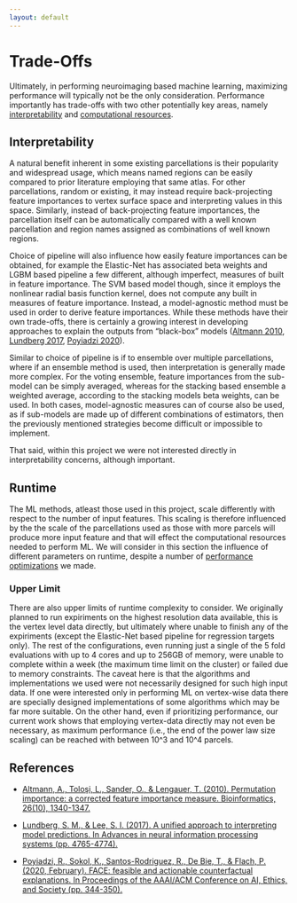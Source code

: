 ```yaml
---
layout: default
---
```


# Trade-Offs

Ultimately, in performing neuroimaging based machine learning, maximizing performance will typically not be the only consideration.
Performance importantly has trade-offs with two other potentially key areas, namely [interpretability](./trade_offs#interpretability) and [computational resources](./trade_offs#runtime).

## Interpretability

A natural benefit inherent in some existing parcellations is their popularity and widespread usage, which means named regions can be easily compared to prior literature employing that same atlas. For other parcellations, random or existing, it may instead require back-projecting feature importances
to vertex surface space and interpreting values in this space. Similarly, instead of back-projecting feature importances,
the parcellation itself can be automatically compared with a well known parcellation and
region names assigned as combinations of well known regions.

Choice of pipeline will also influence how easily feature importances can be obtained,
for example the Elastic-Net has associated beta weights and LGBM based pipeline a few different, although imperfect, measures of built in feature importance.
The SVM based model though, since it employs the nonlinear radial basis function kernel, does not compute any built in measures of feature importance.
Instead, a model-agnostic method must be used in order to derive feature importances. While these methods have their own trade-offs, there is certainly a growing interest in developing approaches to explain the outputs from “black-box” models ([Altmann 2010](https://academic.oup.com/bioinformatics/article/26/10/1340/193348), [Lundberg 2017](https://arxiv.org/abs/1705.07874), [Poyiadzi 2020](https://research-information.bris.ac.uk/ws/portalfiles/portal/221094080/aies2020cr.pdf)).

Similar to choice of pipeline is if to ensemble over multiple parcellations, where if an ensemble method is used, then interpretation is generally made more complex.
For the voting ensemble, feature importances from the sub-model can be simply averaged, whereas for the stacking based ensemble a weighted average,
according to the stacking models beta weights, can be used.
In both cases, model-agnostic measures can of course also be used, as if sub-models are made up of different combinations of estimators,
then the previously mentioned strategies become difficult or impossible to implement.

That said, within this project we were not interested directly in interpretability concerns, although important. 

## Runtime

The ML methods, atleast those used in this project, scale differently with respect to the number of input features.
This scaling is therefore influenced by the the scale of the parcellations used as those with more parcels
will produce more input feature and that will effect the computational resources needed to perform ML.
We will consider in this section the influence of different parameters on runtime, despite a number of [performance optimizations](./optimizations.html) we made.



### Upper Limit

There are also upper limits of runtime complexity to consider. We originally planned to run expiriments on the highest resolution data available, this is the vertex level data directly, but ultimately where unable to finish any of the expiriments (except the Elastic-Net based pipeline for regression targets only). The rest of the configurations, even running just a single of the 5 fold evaluations with up to 4 cores and up to 256GB of memory, were unable to complete within a week (the maximum time limit on the cluster) or failed due to memory constraints. 
The caveat here is that the algorithms and implementations we used were not necessarily designed for such high input data. If one were interested only in performing ML on vertex-wise data there are specially designed implementations of some algorithms which may be far more suitable. On the other hand, even if prioritizing performance, our current work shows that employing vertex-data directly may not even be necessary, as maximum performance (i.e., the end of the power law size scaling) can be reached with between 10^3 and 10^4 parcels. 

## References

- [Altmann, A., Toloşi, L., Sander, O., & Lengauer, T. (2010). Permutation importance: a corrected feature importance measure. Bioinformatics, 26(10), 1340-1347.](https://academic.oup.com/bioinformatics/article/26/10/1340/193348)

- [Lundberg, S. M., & Lee, S. I. (2017). A unified approach to interpreting model predictions. In Advances in neural information processing systems (pp. 4765-4774).](https://arxiv.org/abs/1705.07874)

- [Poyiadzi, R., Sokol, K., Santos-Rodriguez, R., De Bie, T., & Flach, P. (2020, February). FACE: feasible and actionable counterfactual explanations. In Proceedings of the AAAI/ACM Conference on AI, Ethics, and Society (pp. 344-350).](https://research-information.bris.ac.uk/ws/portalfiles/portal/221094080/aies2020cr.pdf)
